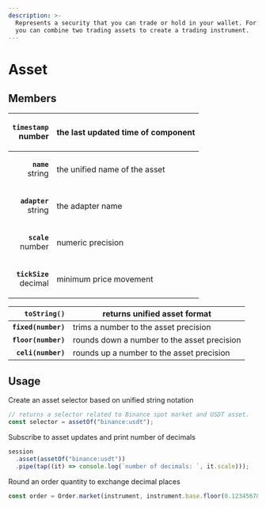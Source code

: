 ```yaml
---
description: >-
  Represents a security that you can trade or hold in your wallet. For example,
  you can combine two trading assets to create a trading instrument.
---
```


# Asset

## Members

| <p><strong><code>timestamp</code></strong><br>number</p> | the last updated time of component |
| -------------------------------------------------------: | ---------------------------------- |
|      <p><strong><code>name</code></strong><br>string</p> | the unified name of the asset      |
|   <p><strong><code>adapter</code></strong><br>string</p> | the adapter name                   |
|     <p><strong><code>scale</code></strong><br>number</p> | numeric precision                  |
| <p><strong><code>tickSize</code></strong><br>decimal</p> | minimum price movement             |

|    **`toString()`** | returns unified asset format                |
| ------------------: | ------------------------------------------- |
| **`fixed(number)`** | trims a number to the asset precision       |
| **`floor(number)`** | rounds down a number to the asset precision |
|  **`celi(number)`** | rounds up a number to the asset precision   |

## Usage

Create an asset selector based on unified string notation

```typescript
// returns a selector related to Binance spot market and USDT asset.
const selector = assetOf("binance:usdt");
```

Subscribe to asset updates and print number of decimals

```typescript
session
  .asset(assetOf("binance:usdt"))
  .pipe(tap((it) => console.log(`number of decimals: `, it.scale)));
```

Round an order quantity to exchange decimal places

```typescript
const order = Order.market(instrument, instrument.base.floor(0.123456789));
```
